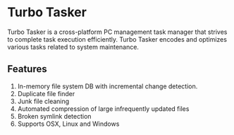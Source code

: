 # Turbo Tasker

Turbo Tasker is a cross-platform PC management task manager that strives to complete task execution efficiently.  Turbo Tasker encodes and optimizes various tasks related to system maintenance.

## Features

1. In-memory file system DB with incremental change detection.
2. Duplicate file finder
3. Junk file cleaning
4. Automated compression of large infrequently updated files
5. Broken symlink detection
6. Supports OSX, Linux and Windows
